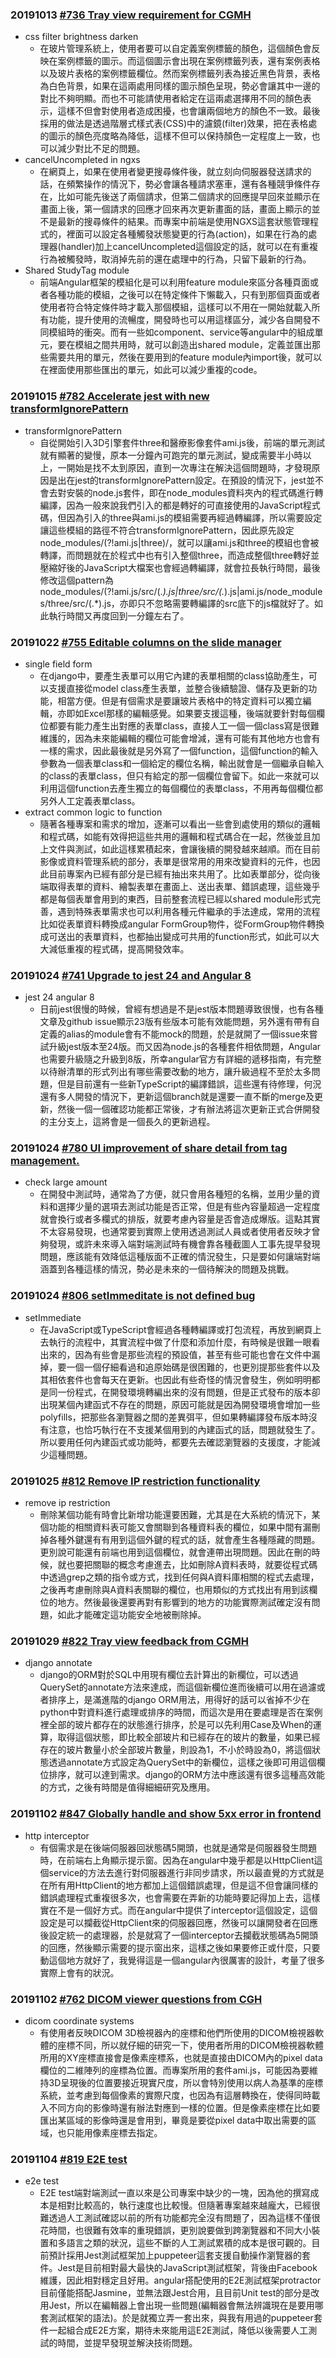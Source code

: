 ### 20191013 [#736 Tray view requirement for CGMH](https://gitlab.com/DYSK_Labs/website/issues/736)
- css filter brightness darken
  - 在玻片管理系統上，使用者要可以自定義案例標籤的顏色，這個顏色會反映在案例標籤的圖示。而這個圖示會出現在案例標籤列表，還有案例表格以及玻片表格的案例標籤欄位。然而案例標籤列表為接近黑色背景，表格為白色背景，如果在這兩處用同樣的圖示顏色呈現，勢必會讓其中一邊的對比不夠明顯。而也不可能請使用者給定在這兩處選擇用不同的顏色表示，這樣不但會對使用者造成困擾，也會讓兩個地方的顏色不一致。最後採用的做法是透過階層式樣式表(CSS)中的濾鏡(filter)效果，把在表格處的圖示的顏色亮度略為降低，這樣不但可以保持顏色一定程度上一致，也可以減少對比不足的問題。
- cancelUncompleted in ngxs
  - 在網頁上，如果在使用者變更搜尋條件後，就立刻向伺服器發送請求的話，在頻繁操作的情況下，勢必會讓各種請求塞車，還有各種競爭條件存在，比如可能先後送了兩個請求，但第二個請求的回應提早回來並顯示在畫面上後，第一個請求的回應才回來再次更新畫面的話，畫面上顯示的並不是最新的搜尋條件的結果。而專案中前端是使用NGXS這套狀態管理程式的，裡面可以設定各種觸發狀態變更的行為(action)，如果在行為的處理器(handler)加上cancelUncompleted這個設定的話，就可以在有重複行為被觸發時，取消掉先前的還在處理中的行為，只留下最新的行為。
- Shared StudyTag module
  - 前端Angular框架的模組化是可以利用feature module來區分各種頁面或者各種功能的模組，之後可以在特定條件下懶載入，只有到那個頁面或者使用者符合特定條件時才載入那個模組，這樣可以不用在一開始就載入所有功能，提升使用的流暢度，開發時也可以用這樣區分，減少各自開發不同模組時的衝突。而有一些如component、service等angular中的組成單元，要在模組之間共用時，就可以創造出shared module，定義並匯出那些需要共用的單元，然後在要用到的feature module內import後，就可以在裡面使用那些匯出的單元，如此可以減少重複的code。
### 20191015 [#782 Accelerate jest with new transformIgnorePattern](https://gitlab.com/DYSK_Labs/website/issues/782)
- transformIgnorePattern
  - 自從開始引入3D引擎套件three和醫療影像套件ami.js後，前端的單元測試就有顯著的變慢，原本一分鐘內可跑完的單元測試，變成需要半小時以上，一開始是找不太到原因，直到一次專注在解決這個問題時，才發現原因是出在jest的transformIgnorePattern設定。在預設的情況下，jest並不會去對安裝的node.js套件，即在node_modules資料夾內的程式碼進行轉編譯，因為一般來說我們引入的都是轉好的可直接使用的JavaScript程式碼，但因為引入的three與ami.js的模組需要再經過轉編譯，所以需要設定讓這些模組的路徑不符合transformIgnorePattern，因此原先設定node_modules/(?!ami.js|three)/，就可以讓ami.js和three的模組也會被轉譯，而問題就在於程式中也有引入整個three，而造成整個three轉好並壓縮好後的JavaScript大檔案也會經過轉編譯，就會拉長執行時間，最後修改這個pattern為node_modules/(?!ami.js/src/(.*).js|three/src/(.*).js|ami.js/node_modules/three/src/(.*).js，亦即只不忽略需要轉編譯的src底下的js檔就好了。如此執行時間又再度回到一分鐘左右了。
### 20191022 [#755 Editable columns on the slide manager](https://gitlab.com/DYSK_Labs/website/issues/755)
- single field form
  - 在django中，要產生表單可以用它內建的表單相關的class協助產生，可以支援直接從model class產生表單，並整合後續驗證、儲存及更新的功能，相當方便。但是有個需求是要讓玻片表格中的特定資料可以獨立編輯，亦即如Excel那樣的編輯感覺。如果要支援這種，後端就要針對每個欄位都要有能力產生出對應的表單class，直接人工一個一個class寫是很難維護的，因為未來能編輯的欄位可能會增減，還有可能有其他地方也會有一樣的需求，因此最後就是另外寫了一個function，這個function的輸入參數為一個表單class和一個給定的欄位名稱，輸出就會是一個繼承自輸入的class的表單class，但只有給定的那一個欄位會留下。如此一來就可以利用這個function去產生獨立的每個欄位的表單class，不用再每個欄位都另外人工定義表單class。
- extract common logic to function
  - 隨著各種專案和需求的增加，逐漸可以看出一些會到處使用的類似的邏輯和程式碼，如能有效得把這些共用的邏輯和程式碼合在一起，然後並且加上文件與測試，如此這樣累積起來，會讓後續的開發越來越順。而在目前影像或資料管理系統的部分，表單是很常用的用來改變資料的元件，也因此目前專案內已經有部分是已經有抽出來共用了。比如表單部分，從向後端取得表單的資料、繪製表單在畫面上、送出表單、錯誤處理，這些幾乎都是每個表單會用到的東西，目前整套流程已經以shared module形式完善，遇到特殊表單需求也可以利用各種元件繼承的手法達成，常用的流程比如從表單資料轉換成angular FormGroup物件，從FormGroup物件轉換成可送出的表單資料，也都抽出變成可共用的function形式，如此可以大大減低重複的程式碼，提高開發效率。
### 20191024 [#741 Upgrade to jest 24 and Angular 8](https://gitlab.com/DYSK_Labs/website/issues/741)
- jest 24 angular 8
  - 日前jest很慢的時候，曾經有想過是不是jest版本問題導致很慢，也有各種文章及github issue顯示23版有些版本可能有效能問題，另外還有帶有自定義的alias的module會有不能mock的問題，於是就開了一個issue來嘗試升級jest版本至24版。而又因為node.js的各種套件相依問題，Angular也需要升級隨之升級到8版，所幸angular官方有詳細的遞移指南，有完整以待辦清單的形式列出有哪些需要改動的地方，讓升級過程不至於太多問題，但是目前還有一些新TypeScript的編譯錯誤，這些還有待修理，何況還有多人開發的情況下，更新這個branch就是還要一直不斷的merge及更新，然後一個一個確認功能都正常後，才有辦法將這次更新正式合併開發的主分支上，這將會是一個長久的更新過程。
### 20191024 [#780 UI improvement of share detail from tag management.](https://gitlab.com/DYSK_Labs/website/issues/780)
- check large amount
  - 在開發中測試時，通常為了方便，就只會用各種短的名稱，並用少量的資料和選擇少量的選項去測試功能是否正常，但是有些內容量超過一定程度就會換行或者多欄式的排版，就要考慮內容量是否會造成爆版。這點其實不太容易發現，也通常要到實際上使用透過測試人員或者使用者反映才曾夠發現，或許未來導入端對端測試時有機會靠各種截圖人工事先提早發現問題，應該能有效降低這種版面不正確的情況發生，只是要如何讓端對端涵蓋到各種這樣的情況，勢必是未來的一個待解決的問題及挑戰。
### 20191024 [#806 setImmeditate is not defined bug](https://gitlab.com/DYSK_Labs/website/issues/806)
- setImmediate
  - 在JavaScript或TypeScript會經過各種轉編譯或打包流程，再放到網頁上去執行的流程中，其實流程中做了什麼和添加什麼，有時候是很難一眼看出來的，因為有些會是那些流程的預設值，甚至有些可能也會在文件中漏掉，要一個一個仔細看過和追原始碼是很困難的，也更別提那些套件以及其相依套件也會每天在更新。也因此有些奇怪的情況會發生，例如明明都是同一份程式，在開發環境轉編出來的沒有問題，但是正式發布的版本卻出現某個內建函式不存在的問題，原因可能就是因為開發環境會增加一些polyfills，把那些各瀏覽器之間的差異弭平，但如果轉編譯發布版本時沒有注意，也恰巧執行在不支援某個用到的內建函式的話，問題就發生了。所以要用任何內建函式或功能時，都要先去確認瀏覽器的支援度，才能減少這種問題。
### 20191025 [#812 Remove IP restriction functionality](https://gitlab.com/DYSK_Labs/website/issues/812)
- remove ip restriction
  - 刪除某個功能有時會比新增功能還要困難，尤其是在大系統的情況下，某個功能的相關資料表可能又會關聯到各種資料表的欄位，如果中間有漏刪掉各種外鍵還有有用到這個外鍵的程式的話，就會產生各種隱藏的問題。更別說可能還有前端也用到這個欄位，就會連帶出現問題。因此在刪的時候，就也要把關聯的概念考慮進去，比如刪除A資料表時，就要從程式碼中透過grep之類的指令或方式，找到任何與A資料庫相關的程式去處理，之後再考慮刪除與A資料表關聯的欄位，也用類似的方式找出有用到該欄位的地方。然後最後還要再對有影響到的地方的功能實際測試確定沒有問題，如此才能確定這功能安全地被刪除掉。
### 20191029 [#822 Tray view feedback from CGMH](https://gitlab.com/DYSK_Labs/website/issues/822)
- django annotate
  - django的ORM對於SQL中用現有欄位去計算出的新欄位，可以透過QuerySet的annotate方法來達成，而這個新欄位進而後續可以用在過濾或者排序上，是滿進階的django ORM用法，用得好的話可以省掉不少在python中對資料進行處理或排序的時間，而這次是用在要處理是否在案例裡全部的玻片都存在的狀態進行排序，於是可以先利用Case及When的運算，取得這個狀態，即比較全部玻片和已經存在的玻片的數量，如果已經存在的玻片數量小於全部玻片數量，則設為1，不小於時設為0，將這個狀態透過annotate方式設定為QuerySet中的新欄位，這樣之後即可用這個欄位排序，就可以達到需求。django的ORM方法中應該還有很多這種高效能的方式，之後有時間是值得細細研究及應用。
### 20191102 [#847 Globally handle and show 5xx error in frontend](https://gitlab.com/DYSK_Labs/website/issues/847)
- http interceptor
  - 有個需求是在後端伺服器回狀態碼5開頭，也就是通常是伺服器發生問題時，在前端右上角顯示提示窗。因為在angular中幾乎都是以HttpClient這個service的方法去進行對伺服器進行非同步請求，所以最直覺的方式就是在所有用HttpClient的地方都加上這個錯誤處理，但是這不但會讓同樣的錯誤處理程式重複很多次，也會需要在弄新的功能時要記得加上去，這樣實在不是一個好方式。而在angular中提供了interceptor這個設定，這個設定是可以攔截從HttpClient來的伺服器回應，然後可以讓開發者在回應後設定統一的處理器，於是就寫了一個interceptor去攔截狀態碼為5開頭的回應，然後顯示需要的提示窗出來，這樣之後如果要修正或什麼，只要動這個地方就好了，我覺得這是一個angular內很厲害的設計，考量了很多實際上會有的狀況。
### 20191102 [#762 DICOM viewer questions from CGH](https://gitlab.com/DYSK_Labs/website/issues/762)
- dicom coordinate systems
  - 有使用者反映DICOM 3D檢視器內的座標和他們所使用的DICOM檢視器軟體的座標不同，所以就仔細的研究一下，使用者所用的DICOM檢視器軟體所用的XY座標直接會是像素座標系，也就是直接由DICOM內的pixel data欄位的二維陣列的座標為位置。而專案所用的套件ami.js，可能因為要維持3D呈現後的位置要接近現實尺度，所以會特別使用以病人為基準的座標系統，並考慮到每個像素的實際尺度，也因為有這層轉換在，使得同時載入不同方向的影像時還有辦法對應到一樣的位置。但是像素座標在比如要匯出某區域的影像時還是會用到，畢竟是要從pixel data中取出需要的區域，也只能用像素座標去指定。
### 20191104 [#819 E2E test](https://gitlab.com/DYSK_Labs/website/issues/819)
- e2e test
  - E2E test端對端測試一直以來是公司專案中缺少的一塊，因為他的撰寫成本是相對比較高的，執行速度也比較慢。但隨著專案越來越龐大，已經很難透過人工測試確認以前的所有功能都完全沒有問題了，因為這樣不僅很花時間，也很難有效率的重現錯誤，更別說要做到跨瀏覽器和不同大小裝置和多語言之類的狀況，這些不斷的人工測試累積的成本是很可觀的。目前預計採用Jest測試框架加上puppeteer這套支援自動操作瀏覽器的套件。Jest是目前相對最大最快的JavaScript測試框架，背後由Facebook維護，因此相對穩定且好用。angular搭配使用的E2E測試框架protractor目前僅能搭配Jasmine，並無法跟Jest合用，且目前Unit test的部分是改用Jest，所以在編輯器上會出現一些問題(編輯器會無法辨識現在是要用哪套測試框架的語法)。於是就獨立弄一套出來，與我有用過的puppeteer套件一起組合成E2E方案，期待未來能用這E2E測試，降低以後需要人工測試的時間，並提早發現並解決技術問題。
